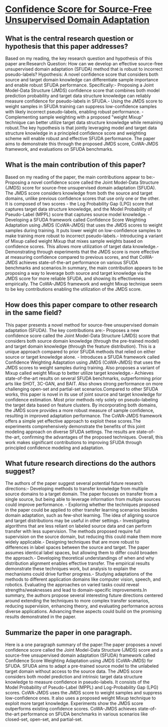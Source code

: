 # [Confidence Score for Source-Free Unsupervised Domain Adaptation](https://arxiv.org/abs/2206.06640)

## What is the central research question or hypothesis that this paper addresses?

Based on my reading, the key research question and hypothesis of this paper are:Research Question: How can we develop an effective source-free unsupervised domain adaptation (SFUDA) method that is robust to incorrect pseudo-labels? Hypothesis: A novel confidence score that considers both source and target domain knowledge can differentiate sample importance and enable robust SFUDA performance. Specifically:- Proposing a Joint Model-Data Structure (JMDS) confidence score that combines both model prediction probability and target data structure knowledge can reliably measure confidence for pseudo-labels in SFUDA.- Using the JMDS score to weight samples in SFUDA training can suppress low-confidence samples with likely incorrect pseudo-labels, enabling robust performance. - Complementing sample weighting with a proposed "weight Mixup" technique can better utilize target data structure knowledge while remaining robust.The key hypothesis is that jointly leveraging model and target data structure knowledge in a principled confidence score and weighting scheme will enable robust and effective SFUDA performance. The paper aims to demonstrate this through the proposed JMDS score, CoWA-JMDS framework, and evaluations on SFUDA benchmarks.


## What is the main contribution of this paper?

Based on my reading of the paper, the main contributions appear to be:- Proposing a novel confidence score called the Joint Model-Data Structure (JMDS) score for source-free unsupervised domain adaptation (SFUDA). The JMDS score considers knowledge from both the source and target domains, unlike previous confidence scores that use only one or the other. It is composed of two scores - the Log Probability Gap (LPG) score that captures target data structure knowledge, and the Model Probability of Pseudo-Label (MPPL) score that captures source model knowledge. - Developing a SFUDA framework called Confidence Score Weighting Adaptation using JMDS (CoWA-JMDS) that uses the JMDS scores to weight samples during training. It puts lower weight on low-confidence samples to make training more robust to incorrect pseudo-labels.- Introducing a variant of Mixup called weight Mixup that mixes sample weights based on confidence scores. This allows more utilization of target data knowledge.- Demonstrating through experiments that the JMDS score is more effective at measuring confidence compared to previous scores, and that CoWA-JMDS achieves state-of-the-art performance on various SFUDA benchmarks and scenarios.In summary, the main contribution appears to be proposing a way to leverage both source and target knowledge via the JMDS score for more reliable SFUDA, and showing its effectiveness empirically. The CoWA-JMDS framework and weight Mixup technique seem to be key contributions enabling the utilization of the JMDS score.


## How does this paper compare to other research in the same field?

This paper presents a novel method for source-free unsupervised domain adaptation (SFUDA). The key contributions are:- Proposes a new confidence score called the Joint Model-Data Structure (JMDS) score that considers both source domain knowledge (through the pre-trained model) and target domain knowledge (through the feature distribution). This is a unique approach compared to prior SFUDA methods that relied on either source or target knowledge alone. - Introduces a SFUDA framework called Confidence Weighting Adaptation using JMDS (CoWA-JMDS) that uses the JMDS scores to weight samples during training. Also proposes a variant of Mixup called weight Mixup to better utilize target knowledge.- Achieves state-of-the-art results on several SFUDA benchmarks, outperforming prior arts like SHOT, 3C-GAN, and BAIT. Also shows strong performance on more challenging open-set and partial-set scenarios.Compared to other SFUDA works, this paper is novel in its use of joint source and target knowledge for confidence estimation. Most prior methods rely solely on pseudo-labeling the target data based on feature clusters. By incorporating both domains, the JMDS score provides a more robust measure of sample confidence, resulting in improved adaptation performance. The CoWA-JMDS framework offers a simple yet effective approach to exploit these scores.The experiments comprehensively demonstrate the benefits of this joint modeling approach on diverse SFUDA settings. The results are state-of-the-art, confirming the advantages of the proposed techniques. Overall, this work makes significant contributions to improving SFUDA through principled confidence modeling and adaptation.


## What future research directions do the authors suggest?

The authors of the paper suggest several potential future research directions:- Developing methods to transfer knowledge from multiple source domains to a target domain. The paper focuses on transfer from a single source, but being able to leverage information from multiple sources could improve performance. - Exploring whether the techniques proposed in the paper could be applied to other transfer learning scenarios besides domain adaptation, such as few-shot learning. The idea of aligning source and target distributions may be useful in other settings.- Investigating algorithms that are less reliant on labeled source data and can perform transfer with less supervision. The methods proposed require full supervision on the source domain, but reducing this could make them more widely applicable.- Designing techniques that are more robust to differences in label spaces between the source and target. The paper assumes identical label spaces, but allowing them to differ could broaden the approach.- Developing theoretical understandings of when and why distribution alignment enables effective transfer. The empirical results demonstrate these techniques work, but analysis to explain the mechanisms could drive further progress.- Studying adaptations of the methods to different application domains like computer vision, speech, and robotics. Evaluating the approaches on varied tasks could reveal strengths/weaknesses and lead to domain-specific improvements.In summary, the authors propose several interesting future directions centered around extending the techniques to more complex transfer scenarios, reducing supervision, enhancing theory, and evaluating performance across diverse applications. Advancing these aspects could build on the promising results demonstrated in the paper.


## Summarize the paper in one paragraph.

Here is a one paragraph summary of the paper:The paper proposes a novel confidence score called the Joint Model-Data Structure (JMDS) score and a source-free unsupervised domain adaptation (SFUDA) framework called Confidence Score Weighting Adaptation using JMDS (CoWA-JMDS) for SFUDA. SFUDA aims to adapt a pre-trained source model to the unlabeled target domain without access to the source data. The JMDS score considers both model prediction and intrinsic target data structure knowledge to measure confidence in pseudo-labels. It consists of the Model Probability of Pseudo-Label (MPPL) and Log-Probability Gap (LPG) scores. CoWA-JMDS uses the JMDS score to weight samples and suppress low-confidence ones. It also uses a proposed weight Mixup technique to exploit more target knowledge. Experiments show the JMDS score outperforms existing confidence scores. CoWA-JMDS achieves state-of-the-art performance on SFUDA benchmarks in various scenarios like closed-set, open-set, and partial-set.
